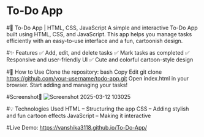 # To-Do App

#📝 To-Do App | HTML, CSS, JavaScript
A simple and interactive To-Do App built using HTML, CSS, and JavaScript. This app helps you manage tasks efficiently with an easy-to-use interface and a fun, cartoonish design.

#✨ Features
✅ Add, edit, and delete tasks
✅ Mark tasks as completed
✅ Responsive and user-friendly UI
✅ Cute and colorful cartoon-style design

#🚀 How to Use
Clone the repository:
bash
Copy
Edit
git clone https://github.com/your-username/todo-app.git
Open index.html in your browser.
Start adding and managing your tasks!

#Screenshot📸
![Screenshot 2025-03-12 103025](https://github.com/user-attachments/assets/143c2d65-24bd-4c00-ac35-01581b540349)

#💡 Technologies Used
HTML – Structuring the app
CSS – Adding stylish and fun cartoon effects
JavaScript – Making it interactive

#Live Demo: https://vanshika3118.github.io/To-Do-App/

